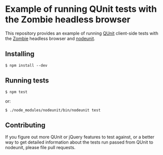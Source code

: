 Example of running QUnit tests with the Zombie headless browser
===============================================================

This repository provides an example of running [QUnit](http://docs.jquery.com/QUnit) client-side tests with the [Zombie](http://zombie.labnotes.org/) headless browser and [nodeunit](https://github.com/caolan/nodeunit).

## Installing

    $ npm install --dev

## Running tests

    $ npm test

or:

    $ ./node_modules/nodeunit/bin/nodeunit test

## Contributing

If you figure out more QUnit or jQuery features to test against, or a better way to get detailed information about the tests run passed from QUnit to nodeunit, please file pull requests.
